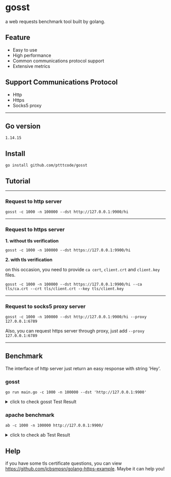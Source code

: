 # gosst
a web requests benchmark tool built by golang.

## Feature
- Easy to use 
- High performance
- Common communications protocol support
- Extensive metrics

## Support Communications Protocol
- Http
- Https
- Socks5 proxy

---

## Go version

`1.14.15`

## Install
`go install github.com/ptttcode/gosst`

## Tutorial

---

### Request to http server

`gosst -c 1000 -n 100000 --dst http://127.0.0.1:9900/hi`

---

### Request to https server

**1. without tls verification**

`gosst -c 1000 -n 100000 --dst https://127.0.0.1:9900/hi`

**2. with tls verification**

on this occasion, you need to provide `ca cert`, `client.crt` and `client.key` files.

`gosst -c 1000 -n 100000 --dst https://127.0.0.1:9900/hi --ca tls/ca.crt --crt tls/client.crt --key tls/client.key`

---

### Request to socks5 proxy server

`gosst -c 1000 -n 100000 --dst http://127.0.0.1:9900/hi --proxy 127.0.0.1:6789`

Also, you can request https server through proxy, just add `--proxy 127.0.0.1:6789` 

---

## Benchmark
The interface of http server just return an easy response with string 'Hey'.  

### gosst
`go run main.go -c 1000 -n 100000 --dst 'http://127.0.0.1:9900'`


<details>
<summary>click to check gosst Test Result</summary>

```
Benchmark 100000 times to http://127.0.0.1:9900 by 1000 concurrency:

Server Address:         127.0.0.1:9900
Api Path:               /
Total Concurrency: 1000
Total Requests: 100000
Failed Requests: 0

Request per second: 96211.94 [req/sec]
Time per request: 8.00 ms
Time taken for benchmark: 1.039372 s

Total Sent: 8800000 bytes
Total read: 11900000 bytes

Percentage of the requests served within a certain time (ms)
50%   7ms
65%   9ms
75%   11ms
85%   14ms
95%   22ms
98%   29ms
99%   34ms
100%  143ms

```
</details>

### apache benchmark
`ab -c 1000 -n 100000 http://127.0.0.1:9900/`

<details>
<summary>click to check ab Test Result</summary>


```
This is ApacheBench, Version 2.3 <$Revision: 1843412 $>                                                                                                                                                    [3/1882]
Copyright 1996 Adam Twiss, Zeus Technology Ltd, http://www.zeustech.net/
Licensed to The Apache Software Foundation, http://www.apache.org/

Benchmarking 127.0.0.1 (be patient)
Completed 10000 requests
Completed 20000 requests
Completed 30000 requests
Completed 40000 requests
Completed 50000 requests
Completed 60000 requests
Completed 70000 requests
Completed 80000 requests
Completed 90000 requests
Completed 100000 requests
Finished 100000 requests


Server Software:        
Server Hostname:        127.0.0.1
Server Port:            9900

Document Path:          /
Document Length:        3 bytes

Concurrency Level:      1000
Time taken for tests:   4.482 seconds
Complete requests:      100000
Failed requests:        0
Total transferred:      11900000 bytes
HTML transferred:       300000 bytes
Requests per second:    22311.96 [#/sec] (mean)
Time per request:       44.819 [ms] (mean)
Time per request:       0.045 [ms] (mean, across all concurrent requests)
Transfer rate:          2592.89 [Kbytes/sec] received

Connection Times (ms)
              min  mean[+/-sd] median   max
Connect:        0   21   5.0     21      37
Processing:     5   23   5.2     23      39
Waiting:        1   14   6.1     13      37
Total:         27   45   2.4     44      59

Percentage of the requests served within a certain time (ms)
  50%     44
  66%     45
  75%     45
  80%     46
  90%     47
  95%     49
  98%     50
  99%     55
 100%     59 (longest request)
```
</details>


## Help
if you have some tls certificate questions, you can view https://github.com/jcbsmpsn/golang-https-example. Maybe it can help you!